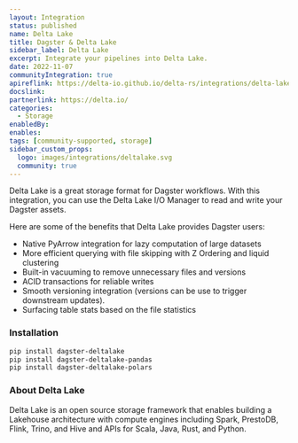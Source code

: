 ```yaml
---
layout: Integration
status: published
name: Delta Lake
title: Dagster & Delta Lake
sidebar_label: Delta Lake
excerpt: Integrate your pipelines into Delta Lake.
date: 2022-11-07
communityIntegration: true
apireflink: https://delta-io.github.io/delta-rs/integrations/delta-lake-dagster/
docslink:
partnerlink: https://delta.io/
categories:
  - Storage
enabledBy:
enables:
tags: [community-supported, storage]
sidebar_custom_props:
  logo: images/integrations/deltalake.svg
  community: true
---
```


Delta Lake is a great storage format for Dagster workflows. With this integration, you can use the Delta Lake I/O Manager to read and write your Dagster assets.

Here are some of the benefits that Delta Lake provides Dagster users:

- Native PyArrow integration for lazy computation of large datasets
- More efficient querying with file skipping with Z Ordering and liquid clustering
- Built-in vacuuming to remove unnecessary files and versions
- ACID transactions for reliable writes
- Smooth versioning integration (versions can be use to trigger downstream updates).
- Surfacing table stats based on the file statistics

### Installation

```bash
pip install dagster-deltalake
pip install dagster-deltalake-pandas
pip install dagster-deltalake-polars
```

### About Delta Lake

Delta Lake is an open source storage framework that enables building a Lakehouse architecture with compute engines including Spark, PrestoDB, Flink, Trino, and Hive and APIs for Scala, Java, Rust, and Python.
